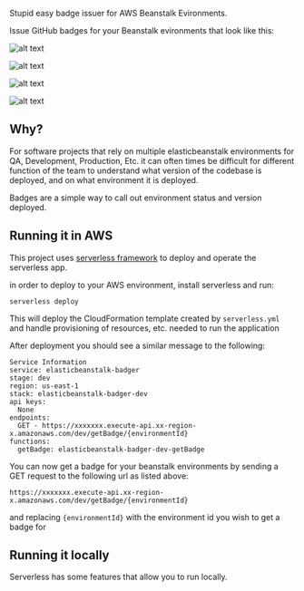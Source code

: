 Stupid easy badge issuer for AWS Beanstalk Evironments.

Issue GitHub badges for your Beanstalk evironments that look like this:

![alt text](http://img.shields.io/badge/Your%20Beanstalk%20Environment-Ready_Version_0.0-brightgreen.svg)

![alt text](http://img.shields.io/badge/Your%20Beanstalk%20Environment-Ready_Version_0.0-yellow.svg)

![alt text](http://img.shields.io/badge/Your%20Beanstalk%20Environment-Terminated_Version_0.0-red.svg)

![alt text](http://img.shields.io/badge/Your%20Beanstalk%20Environment-Updating_Version_0.0-lightgrey.svg)


## Why?
For software projects that rely on multiple elasticbeanstalk environments for QA, Development, Production, Etc. it can often times be difficult for different function of the team to understand what version of the codebase is deployed, and on what environment it is deployed.

Badges are a simple way to call out environment status and version deployed.

## Running it in AWS
This project uses [serverless framework](https://serverless.com/) to deploy and operate the serverless app.

in order to deploy to your AWS environment, install serverless and run:

```
serverless deploy
```

This will deploy the CloudFormation template created by ```serverless.yml``` and handle provisioning of resources, etc. needed to run the application

After deployment you should see a similar message to the following:

```
Service Information
service: elasticbeanstalk-badger
stage: dev
region: us-east-1
stack: elasticbeanstalk-badger-dev
api keys:
  None
endpoints:
  GET - https://xxxxxxx.execute-api.xx-region-x.amazonaws.com/dev/getBadge/{environmentId}
functions:
  getBadge: elasticbeanstalk-badger-dev-getBadge
```

You can now get a badge for your beanstalk environments by sending a GET request to the following url as listed above:

```
https://xxxxxxx.execute-api.xx-region-x.amazonaws.com/dev/getBadge/{environmentId}
```

and replacing `{environmentId}` with the environment id you wish to get a badge for

## Running it locally

Serverless has some features that allow you to run locally.
